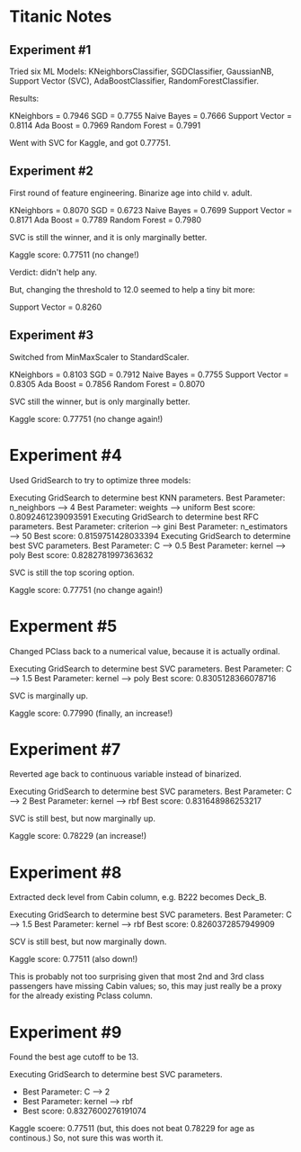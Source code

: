 # Titanic Notes

## Experiment #1

Tried six ML Models:  KNeighborsClassifier, SGDClassifier, GaussianNB,
Support Vector (SVC), AdaBoostClassifier, RandomForestClassifier.

Results:

KNeighbors = 0.7946
SGD = 0.7755
Naive Bayes = 0.7666
Support Vector = 0.8114
Ada Boost = 0.7969
Random Forest = 0.7991

Went with SVC for Kaggle, and got 0.77751.

## Experiment #2

First round of feature engineering.  Binarize age into child v. adult.

KNeighbors = 0.8070
SGD = 0.6723
Naive Bayes = 0.7699
Support Vector = 0.8171
Ada Boost = 0.7789
Random Forest = 0.7980

SVC is still the winner, and it is only marginally better.

Kaggle score:  0.77511 (no change!)

Verdict:  didn't help any.

But, changing the threshold to 12.0 seemed to help a tiny bit more:

Support Vector = 0.8260

## Experiment #3

Switched from MinMaxScaler to StandardScaler.

KNeighbors = 0.8103
SGD = 0.7912
Naive Bayes = 0.7755
Support Vector = 0.8305
Ada Boost = 0.7856
Random Forest = 0.8070

SVC still the winner, but is only marginally better.

Kaggle score:  0.77751 (no change again!)

# Experiment #4

Used GridSearch to try to optimize three models:

Executing GridSearch to determine best KNN parameters.
Best Parameter:  n_neighbors --> 4
Best Parameter:  weights --> uniform
Best score:  0.8092461239093591
Executing GridSearch to determine best RFC parameters.
Best Parameter:  criterion --> gini
Best Parameter:  n_estimators --> 50
Best score:  0.8159751428033394
Executing GridSearch to determine best SVC parameters.
Best Parameter:  C --> 0.5
Best Parameter:  kernel --> poly
Best score:  0.8282781997363632

SVC is still the top scoring option.

Kaggle score:  0.77751 (no change again!)

# Experment #5

Changed PClass back to a numerical value, because it is actually ordinal.

Executing GridSearch to determine best SVC parameters.
Best Parameter:  C --> 1.5
Best Parameter:  kernel --> poly
Best score:  0.8305128366078716

SVC is marginally up.

Kaggle score:  0.77990 (finally, an increase!)

# Experiment #7

Reverted age back to continuous variable instead of binarized.

Executing GridSearch to determine best SVC parameters.
Best Parameter:  C --> 2
Best Parameter:  kernel --> rbf
Best score:  0.831648986253217

SVC is still best, but now marginally up.

Kaggle score:  0.78229 (an increase!)

# Experiment #8

Extracted deck level from Cabin column, e.g. B222 becomes Deck_B.

Executing GridSearch to determine best SVC parameters.
Best Parameter:  C --> 1.5
Best Parameter:  kernel --> rbf
Best score:  0.8260372857949909

SCV is still best, but now marginally down.

Kaggle score:  0.77511 (also down!)

This is probably not too surprising given that most 2nd and 3rd class
passengers have missing Cabin values; so, this may just really be a proxy for
the already existing Pclass column.

# Experiment #9

Found the best age cutoff to be 13.

Executing GridSearch to determine best SVC parameters.
  - Best Parameter:  C --> 2
  - Best Parameter:  kernel --> rbf
  - Best score:  0.8327600276191074

Kaggle scoere:  0.77511 (but, this does not beat 0.78229 for age as continous.)
So, not sure this was worth it.
